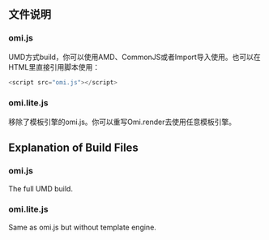 ﻿## 文件说明

### omi.js
 
 UMD方式build，你可以使用AMD、CommonJS或者Import导入使用。也可以在HTML里直接引用脚本使用：
 
 ```js
 <script src="omi.js"></script>
 ```

### omi.lite.js

移除了模板引擎的omi.js。你可以重写Omi.render去使用任意模板引擎。

## Explanation of Build Files

### omi.js

The full UMD build.
 

### omi.lite.js

Same as omi.js but without template engine.
